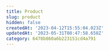 ```yaml
---
title: Product
slug: product
hidden: false
createdAt: '2023-04-12T15:55:04.023Z'
updatedAt: '2023-05-31T08:47:58.658Z'
category: 6478b860a6b223151cd4a791
---
```

